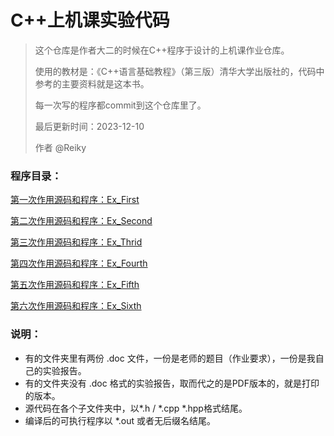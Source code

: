 # C++上机课实验代码

> 这个仓库是作者大二的时候在C++程序于设计的上机课作业仓库。
>
> 使用的教材是：《C++语言基础教程》（第三版）清华大学出版社的，代码中参考的主要资料就是这本书。
>
> 每一次写的程序都commit到这个仓库里了。
>
> 最后更新时间：2023-12-10
>
> 作者 @Reiky

### 程序目录：

[第一次作用源码和程序：Ex_First](./Ex_First)

[第二次作用源码和程序：Ex_Second](./Ex_Second)

[第三次作用源码和程序：Ex_Thrid](./Ex_Third)

[第四次作用源码和程序：Ex_Fourth](./Ex_Fourth)

[第五次作用源码和程序：Ex_Fifth](./Ex_Fifth)

[第六次作用源码和程序：Ex_Sixth](./Ex_Sixth)

### 说明：

- 有的文件夹里有两份 .doc 文件，一份是老师的题目（作业要求），一份是我自己的实验报告。
- 有的文件夹没有 .doc 格式的实验报告，取而代之的是PDF版本的，就是打印的版本。
- 源代码在各个子文件夹中，以*.h / *.cpp *.hpp格式结尾。
- 编译后的可执行程序以 *.out 或者无后缀名结尾。
